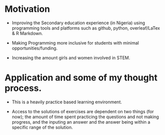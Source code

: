 # Motivation

* Improving the Secondary education experience (in Nigeria) using programming tools and platforms such as github, python, overleaf/LaTex & R Markdown.  

* Making Programming more inclusive for students with minimal opportunities/funding. 

* Increasing the amount girls and women involved in STEM.  


# Application and some of my thought process. 

* This is a heavily practice based learning environment. 

* Access to the solutions of exercises are dependent on two things (for now); the amount of time spent practicing the questions and not making progress, and the inputing an answer and the answer being within a specific range of the solution.   
